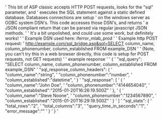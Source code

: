 ' This bit of ASP classic accepts HTTP POST requests, looks for the "sql" parameter, and
' executes the SQL statement against a static defined database.  Databases connections are setup
' on the windows server as ODBC system DSN's.  This code accesses those DSN's, and returns
' a JSON compliant return that can be parsed via regular javascript JSON methods.
'
' It's a bit unpolished, and could use some work, but definitely works! 
'
' Example DSN used here: iferror_mlab_prod
' 
' Example http POST request:
' http://example.com/sql_bridge.asp&sql=SELECT column_name, column_phonenumber, column_established FROM example_DSN
'
' (Note, you can't try this in a web browser directly, this code is setup for POST requests, not GET requests)
'
' example response
'
' {
' 	"sql_query": "SELECT column_name, column_phonenumber, column_established FROM example_DSN"
'	"sql_response_column_headers": {
'		"column_name":"string",
'		"column_phonenumber":"number",
'		"column_established":"datetime",
'		}
'	"sql_response": [
'			{
'			"column_name":"John Doe",
'			"column_phonenumber":"4144654040",
'			"column_established":"2015-01-20T16:26:19.500Z"
'			},
'			{
'			"column_name":"Steve Noone",
'			"column_phonenumber":"1234567890",
'			"column_established":"2015-01-20T16:29:19.500Z"
'			}
'		]
'	"sql_stats": {
'		"total_rows":"2",
'		"total_columns":"3",
'		"query_time_in_seconds":"1",
'		"error_message":""
'		}
'	}
'